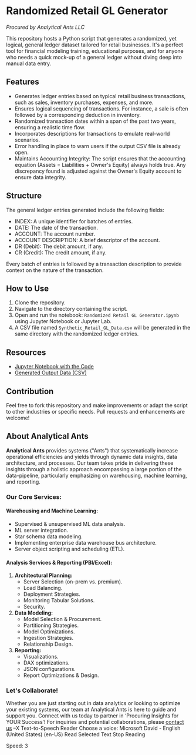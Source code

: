 # Randomized Retail GL Generator
_Procured by Analytical Ants LLC_

This repository hosts a Python script that generates a randomized, yet logical, general ledger dataset tailored for retail businesses. It's a perfect tool for financial modeling training, educational purposes, and for anyone who needs a quick mock-up of a general ledger without diving deep into manual data entry.

## Features
- Generates ledger entries based on typical retail business transactions, such as sales, inventory purchases, expenses, and more.
- Ensures logical sequencing of transactions. For instance, a sale is often followed by a corresponding deduction in inventory.
- Randomized transaction dates within a span of the past two years, ensuring a realistic time flow.
- Incorporates descriptions for transactions to emulate real-world scenarios.
- Error handling in place to warn users if the output CSV file is already open.
- Maintains Accounting Integrity: The script ensures that the accounting equation (Assets = Liabilities + Owner's Equity) always holds true. Any discrepancy found is adjusted against the Owner's Equity account to ensure data integrity.

## Structure
The general ledger entries generated include the following fields:

- INDEX: A unique identifier for batches of entries.
- DATE: The date of the transaction.
- ACCOUNT: The account number.
- ACCOUNT DESCRIPTION: A brief descriptor of the account.
- DR (Debit): The debit amount, if any.
- CR (Credit): The credit amount, if any.

Every batch of entries is followed by a transaction description to provide context on the nature of the transaction.

## How to Use
1. Clone the repository.
2. Navigate to the directory containing the script.
3. Open and run the notebook: `Randomized Retail GL Generator.ipynb` using Jupyter Notebook or Jupyter Lab.
4. A CSV file named `Synthetic_Retail_GL_Data.csv` will be generated in the same directory with the randomized ledger entries.

## Resources
- [Jupyter Notebook with the Code](https://github.com/AnalyticalAnts/Randomized-Retail-GL-Generator/blob/main/Randomized%20Retail%20GL%20Generator.ipynb)
- [Generated Output Data (CSV)](https://github.com/AnalyticalAnts/Randomized-Retail-GL-Generator/blob/main/Synthetic_Retail_GL_Data.csv)

## Contribution
Feel free to fork this repository and make improvements or adapt the script to other industries or specific needs. Pull requests and enhancements are welcome!

## About Analytical Ants

**Analytical Ants** provides systems ("Ants") that systematically increase operational efficiencies and yields through dynamic data insights, data architecture, and processes. Our team takes pride in delivering these insights through a holistic approach encompassing a large portion of the data-pipeline, particularly emphasizing on warehousing, machine learning, and reporting.

### Our Core Services:

#### Warehousing and Machine Learning:
- Supervised & unsupervised ML data analysis.
- ML server integration.
- Star schema data modeling.
- Implementing enterprise data warehouse bus architecture.
- Server object scripting and scheduling (ETL).

#### Analysis Services & Reporting (PBI/Excel):
1. **Architectural Planning:** 
   - Server Selection (on-prem vs. premium).
   - Load Balancing.
   - Deployment Strategies.
   - Monitoring Tabular Solutions.
   - Security.
2. **Data Modeling:** 
   - Model Selection & Procurement.
   - Partitioning Strategies.
   - Model Optimizations.
   - Ingestion Strategies.
   - Relationship Design.
3. **Reporting:** 
   - Visualizations.
   - DAX optimizations.
   - JSON configurations.
   - Report Optimizations & Design.

### Let's Collaborate!
Whether you are just starting out in data analytics or looking to optimize your existing systems, our team at Analytical Ants is here to guide and support you. Connect with us today to partner in ‘Procuring Insights for YOUR Success’! For inquiries and potential collaborations, please [contact us](https://analyticalants.co/contact-us/)
–X
Text-to-Speech Reader
Choose a voice: 
Microsoft David - English (United States) (en-US)
 Read Selected Text Stop Reading

Speed: 
 3
